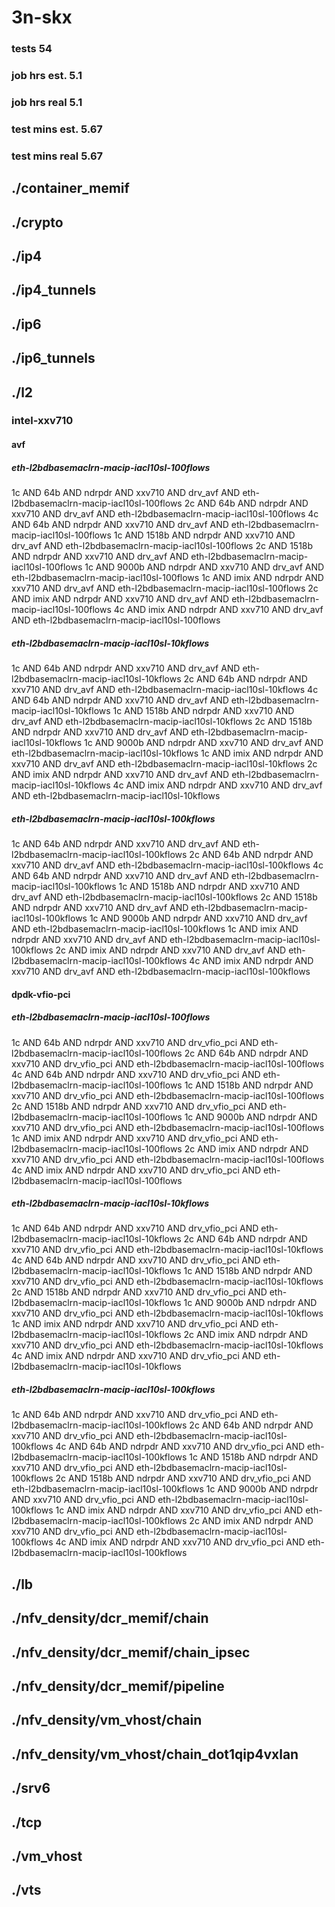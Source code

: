 # 3n-skx
### tests 54
### job hrs est. 5.1
### job hrs real 5.1
### test mins est. 5.67
### test mins real 5.67
## ./container_memif
## ./crypto
## ./ip4
## ./ip4_tunnels
## ./ip6
## ./ip6_tunnels
## ./l2
### intel-xxv710
#### avf
##### eth-l2bdbasemaclrn-macip-iacl10sl-100flows
1c AND 64b AND ndrpdr AND xxv710 AND drv_avf AND eth-l2bdbasemaclrn-macip-iacl10sl-100flows
2c AND 64b AND ndrpdr AND xxv710 AND drv_avf AND eth-l2bdbasemaclrn-macip-iacl10sl-100flows
4c AND 64b AND ndrpdr AND xxv710 AND drv_avf AND eth-l2bdbasemaclrn-macip-iacl10sl-100flows
1c AND 1518b AND ndrpdr AND xxv710 AND drv_avf AND eth-l2bdbasemaclrn-macip-iacl10sl-100flows
2c AND 1518b AND ndrpdr AND xxv710 AND drv_avf AND eth-l2bdbasemaclrn-macip-iacl10sl-100flows
1c AND 9000b AND ndrpdr AND xxv710 AND drv_avf AND eth-l2bdbasemaclrn-macip-iacl10sl-100flows
1c AND imix AND ndrpdr AND xxv710 AND drv_avf AND eth-l2bdbasemaclrn-macip-iacl10sl-100flows
2c AND imix AND ndrpdr AND xxv710 AND drv_avf AND eth-l2bdbasemaclrn-macip-iacl10sl-100flows
4c AND imix AND ndrpdr AND xxv710 AND drv_avf AND eth-l2bdbasemaclrn-macip-iacl10sl-100flows
##### eth-l2bdbasemaclrn-macip-iacl10sl-10kflows
1c AND 64b AND ndrpdr AND xxv710 AND drv_avf AND eth-l2bdbasemaclrn-macip-iacl10sl-10kflows
2c AND 64b AND ndrpdr AND xxv710 AND drv_avf AND eth-l2bdbasemaclrn-macip-iacl10sl-10kflows
4c AND 64b AND ndrpdr AND xxv710 AND drv_avf AND eth-l2bdbasemaclrn-macip-iacl10sl-10kflows
1c AND 1518b AND ndrpdr AND xxv710 AND drv_avf AND eth-l2bdbasemaclrn-macip-iacl10sl-10kflows
2c AND 1518b AND ndrpdr AND xxv710 AND drv_avf AND eth-l2bdbasemaclrn-macip-iacl10sl-10kflows
1c AND 9000b AND ndrpdr AND xxv710 AND drv_avf AND eth-l2bdbasemaclrn-macip-iacl10sl-10kflows
1c AND imix AND ndrpdr AND xxv710 AND drv_avf AND eth-l2bdbasemaclrn-macip-iacl10sl-10kflows
2c AND imix AND ndrpdr AND xxv710 AND drv_avf AND eth-l2bdbasemaclrn-macip-iacl10sl-10kflows
4c AND imix AND ndrpdr AND xxv710 AND drv_avf AND eth-l2bdbasemaclrn-macip-iacl10sl-10kflows
##### eth-l2bdbasemaclrn-macip-iacl10sl-100kflows
1c AND 64b AND ndrpdr AND xxv710 AND drv_avf AND eth-l2bdbasemaclrn-macip-iacl10sl-100kflows
2c AND 64b AND ndrpdr AND xxv710 AND drv_avf AND eth-l2bdbasemaclrn-macip-iacl10sl-100kflows
4c AND 64b AND ndrpdr AND xxv710 AND drv_avf AND eth-l2bdbasemaclrn-macip-iacl10sl-100kflows
1c AND 1518b AND ndrpdr AND xxv710 AND drv_avf AND eth-l2bdbasemaclrn-macip-iacl10sl-100kflows
2c AND 1518b AND ndrpdr AND xxv710 AND drv_avf AND eth-l2bdbasemaclrn-macip-iacl10sl-100kflows
1c AND 9000b AND ndrpdr AND xxv710 AND drv_avf AND eth-l2bdbasemaclrn-macip-iacl10sl-100kflows
1c AND imix AND ndrpdr AND xxv710 AND drv_avf AND eth-l2bdbasemaclrn-macip-iacl10sl-100kflows
2c AND imix AND ndrpdr AND xxv710 AND drv_avf AND eth-l2bdbasemaclrn-macip-iacl10sl-100kflows
4c AND imix AND ndrpdr AND xxv710 AND drv_avf AND eth-l2bdbasemaclrn-macip-iacl10sl-100kflows
#### dpdk-vfio-pci
##### eth-l2bdbasemaclrn-macip-iacl10sl-100flows
1c AND 64b AND ndrpdr AND xxv710 AND drv_vfio_pci AND eth-l2bdbasemaclrn-macip-iacl10sl-100flows
2c AND 64b AND ndrpdr AND xxv710 AND drv_vfio_pci AND eth-l2bdbasemaclrn-macip-iacl10sl-100flows
4c AND 64b AND ndrpdr AND xxv710 AND drv_vfio_pci AND eth-l2bdbasemaclrn-macip-iacl10sl-100flows
1c AND 1518b AND ndrpdr AND xxv710 AND drv_vfio_pci AND eth-l2bdbasemaclrn-macip-iacl10sl-100flows
2c AND 1518b AND ndrpdr AND xxv710 AND drv_vfio_pci AND eth-l2bdbasemaclrn-macip-iacl10sl-100flows
1c AND 9000b AND ndrpdr AND xxv710 AND drv_vfio_pci AND eth-l2bdbasemaclrn-macip-iacl10sl-100flows
1c AND imix AND ndrpdr AND xxv710 AND drv_vfio_pci AND eth-l2bdbasemaclrn-macip-iacl10sl-100flows
2c AND imix AND ndrpdr AND xxv710 AND drv_vfio_pci AND eth-l2bdbasemaclrn-macip-iacl10sl-100flows
4c AND imix AND ndrpdr AND xxv710 AND drv_vfio_pci AND eth-l2bdbasemaclrn-macip-iacl10sl-100flows
##### eth-l2bdbasemaclrn-macip-iacl10sl-10kflows
1c AND 64b AND ndrpdr AND xxv710 AND drv_vfio_pci AND eth-l2bdbasemaclrn-macip-iacl10sl-10kflows
2c AND 64b AND ndrpdr AND xxv710 AND drv_vfio_pci AND eth-l2bdbasemaclrn-macip-iacl10sl-10kflows
4c AND 64b AND ndrpdr AND xxv710 AND drv_vfio_pci AND eth-l2bdbasemaclrn-macip-iacl10sl-10kflows
1c AND 1518b AND ndrpdr AND xxv710 AND drv_vfio_pci AND eth-l2bdbasemaclrn-macip-iacl10sl-10kflows
2c AND 1518b AND ndrpdr AND xxv710 AND drv_vfio_pci AND eth-l2bdbasemaclrn-macip-iacl10sl-10kflows
1c AND 9000b AND ndrpdr AND xxv710 AND drv_vfio_pci AND eth-l2bdbasemaclrn-macip-iacl10sl-10kflows
1c AND imix AND ndrpdr AND xxv710 AND drv_vfio_pci AND eth-l2bdbasemaclrn-macip-iacl10sl-10kflows
2c AND imix AND ndrpdr AND xxv710 AND drv_vfio_pci AND eth-l2bdbasemaclrn-macip-iacl10sl-10kflows
4c AND imix AND ndrpdr AND xxv710 AND drv_vfio_pci AND eth-l2bdbasemaclrn-macip-iacl10sl-10kflows
##### eth-l2bdbasemaclrn-macip-iacl10sl-100kflows
1c AND 64b AND ndrpdr AND xxv710 AND drv_vfio_pci AND eth-l2bdbasemaclrn-macip-iacl10sl-100kflows
2c AND 64b AND ndrpdr AND xxv710 AND drv_vfio_pci AND eth-l2bdbasemaclrn-macip-iacl10sl-100kflows
4c AND 64b AND ndrpdr AND xxv710 AND drv_vfio_pci AND eth-l2bdbasemaclrn-macip-iacl10sl-100kflows
1c AND 1518b AND ndrpdr AND xxv710 AND drv_vfio_pci AND eth-l2bdbasemaclrn-macip-iacl10sl-100kflows
2c AND 1518b AND ndrpdr AND xxv710 AND drv_vfio_pci AND eth-l2bdbasemaclrn-macip-iacl10sl-100kflows
1c AND 9000b AND ndrpdr AND xxv710 AND drv_vfio_pci AND eth-l2bdbasemaclrn-macip-iacl10sl-100kflows
1c AND imix AND ndrpdr AND xxv710 AND drv_vfio_pci AND eth-l2bdbasemaclrn-macip-iacl10sl-100kflows
2c AND imix AND ndrpdr AND xxv710 AND drv_vfio_pci AND eth-l2bdbasemaclrn-macip-iacl10sl-100kflows
4c AND imix AND ndrpdr AND xxv710 AND drv_vfio_pci AND eth-l2bdbasemaclrn-macip-iacl10sl-100kflows
## ./lb
## ./nfv_density/dcr_memif/chain
## ./nfv_density/dcr_memif/chain_ipsec
## ./nfv_density/dcr_memif/pipeline
## ./nfv_density/vm_vhost/chain
## ./nfv_density/vm_vhost/chain_dot1qip4vxlan
## ./srv6
## ./tcp
## ./vm_vhost
## ./vts
